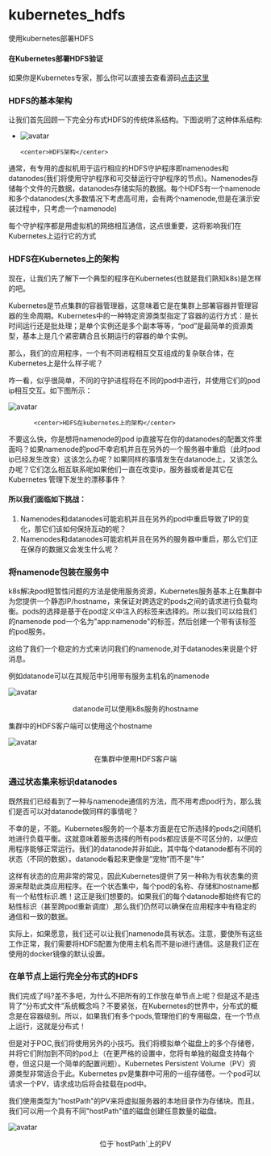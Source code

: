 # kubernetes_hdfs
使用kubernetes部署HDFS

#### 在Kubernetes部署HDFS验证

如果你是Kubernetes专家，那么你可以直接去查看源码[点击这里](https://github.com/hasura/hub-hdfs)

### HDFS的基本架构

让我们首先回顾一下完全分布式HDFS的传统体系结构。下图说明了这种体系结构:

- ![avatar](https://blog.hasura.io/content/images/downloaded_images/getting-started-with-hdfs-on-kubernetes-a75325d4178c/1-5vkJ98W6v2Hg9IMPjZvA2A.png)

  ```
  <center>HDFS架构</center>
  ```

通常，有专用的虚拟机用于运行相应的HDFS守护程序即namenodes和datanodes(我们将使用守护程序和可交替运行守护程序的节点)。Namenodes存储每个文件的元数据，datanodes存储实际的数据。每个HDFS有一个namenode和多个datanodes(大多数情况下考虑高可用，会有两个namenode,但是在演示安装过程中，只考虑一个namenode)

每个守护程序都是用虚拟机的网络相互通信，这点很重要，这将影响我们在Kubernetes上运行它的方式



### HDFS在Kubernetes上的架构

现在，让我们先了解下一个典型的程序在Kubernetes(也就是我们熟知k8s)是怎样的吧。

Kubernetes是节点集群的容器管理器，这意味着它是在集群上部署容器并管理容器的生命周期。Kubernetes中的一种特定资源类型指定了容器的运行方式：是长时间运行还是批处理；是单个实例还是多个副本等等，“pod”是最简单的资源类型，基本上是几个紧密耦合且长期运行的容器的单个实例。

那么，我们的应用程序，一个有不同进程相互交互组成的复杂联合体，在Kubernetes上是什么样子呢？

咋一看，似乎很简单，不同的守护进程将在不同的pod中进行，并使用它们的pod ip相互交互。如下图所示：

![avatar](https://blog.hasura.io/content/images/downloaded_images/getting-started-with-hdfs-on-kubernetes-a75325d4178c/1-zo8kdNokpmDtBh6FFEYNcA.png)

```
       <center>HDFS在kubernetes上的架构</center>
```



不要这么快，你是想将namenode的pod ip直接写在你的datanodes的配置文件里面吗？如果namenode的pod不幸宕机并且在另外的一个服务器中重启（此时pod ip已经发生改变）这该怎么办呢？如果同样的事情发生在datanode上，又该怎么办呢？它们怎么相互联系呢如果他们一直在改变ip，服务器或者是其它在Kubernetes 管理下发生的漂移事件？

#### 所以我们面临如下挑战：

1. Namenodes和datanodes可能宕机并且在另外的pod中重启导致了IP的变化，那它们该如何保持互动的呢？
2. Namenodes和datanodes可能宕机并且在另外的服务器中重启，那么它们正在保存的数据又会发生什么呢？



### 将namenode包装在服务中

k8s解决pod短暂性问题的方法是使用服务资源，Kubernetes服务基本上在集群中为您提供一个静态IP/hostname，来保证对跨选定的pods之间的请求进行负载均衡。pods的选择是基于在pod定义中注入的标签来选择的。所以我们可以给我们的namenode pod一个名为"app:namenode"的标签，然后创建一个带有该标签的pod服务。

这给了我们一个稳定的方式来访问我们的namenode,对于datanodes来说是个好消息。

例如datanode可以在其规范中引用带有服务主机名的namenode

![avatar](https://blog.hasura.io/content/images/downloaded_images/getting-started-with-hdfs-on-kubernetes-a75325d4178c/1-IqsUBQ_ZzAwT6b7sJIRm1g.png)

<center>datanode可以使用k8s服务的hostname</center>

集群中的HDFS客户端可以使用这个hostname

![avatar](https://blog.hasura.io/content/images/downloaded_images/getting-started-with-hdfs-on-kubernetes-a75325d4178c/1-mk6OQZQAiGeAacc0vWqzjg.png)

<center>在集群中使用HDFS客户端</center>

### 通过状态集来标识datanodes

既然我们已经看到了一种与namenode通信的方法，而不用考虑pod行为，那么我们是否可以对datanode做同样的事情呢？

不幸的是，不能。Kubernetes服务的一个基本方面是在它所选择的pods之间随机地进行负载平衡。这就意味着服务选择的所有pods都应该是不可区分的，以便应用程序能够正常运行。我们的datanode并非如此，其中每个datanode都有不同的状态（不同的数据）。datanode看起来更像是“宠物”而不是"牛"

这样有状态的应用非常的常见，因此Kubernetes提供了另一种称为有状态集的资源来帮助此类应用程序。在一个状态集中，每个pod的名称、存储和hostname都有一个粘性标识.瞧！这正是我们想要的。如果我们的每个datanode都始终有它的粘性标识（甚至跨pod重新调度）,那么我们仍然可以确保在应用程序中有稳定的通信和一致的数据。

实际上，如果愿意，我们还可以让我们namenode具有状态。注意，要使所有这些工作正常，我们需要将HDFS配置为使用主机名而不是ip进行通信。这是我们正在使用的docker镜像的默认设置。



### 在单节点上运行完全分布式的HDFS

我们完成了吗?差不多吧，为什么不把所有的工作放在单节点上呢？但是这不是违背了“分布式文件”系统概念吗？不要紧张，在Kubernetes的世界中，分布式的概念是在容器级别。所以，如果我们有多个pods,管理他们的专用磁盘，在一个节点上运行，这就是分布式！

但是对于POC,我们将使用另外的小技巧。我们将模拟单个磁盘上的多个存储卷，并将它们附加到不同的pod上（在更严格的设置中，您将有单独的磁盘支持每个卷，但这只是一个简单的配置问题）。Kubernetes Persistent Volume（PV）资源类型非常适合于此。Kubernetes pv是集群中可用的一组存储卷。一个pod可以请求一个PV，请求成功后将会挂载在pod中。

我们使用类型为"hostPath"的PV来将虚拟服务器的本地目录作为存储块。而且，我们可以用一个具有不同"hostPath"值的磁盘创建任意数量的磁盘。

![avatar](https://blog.hasura.io/content/images/downloaded_images/getting-started-with-hdfs-on-kubernetes-a75325d4178c/1-8OFfzZ8pKDg2u4JOueXtjQ.png)
<center>位于`hostPath`上的PV</center>



